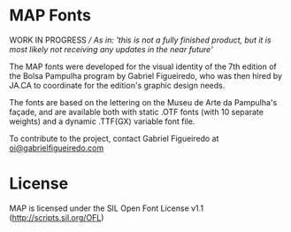 # MAP Fonts
WORK IN PROGRESS
*/ As in: 'this is not a fully finished product, but it is most likely not receiving any updates in the near future'*

The MAP fonts were developed for the visual identity of the 7th edition of the Bolsa Pampulha program by Gabriel Figueiredo, who was then hired by JA.CA to coordinate for the edition's graphic design needs.

The fonts are based on the lettering on the Museu de Arte da Pampulha's façade, and are available both with static .OTF fonts (with 10 separate weights) and a dynamic .TTF(GX) variable font file.

To contribute to the project, contact Gabriel Figueiredo at oi@gabrielfigueiredo.com

# License
MAP is licensed under the SIL Open Font License v1.1 (http://scripts.sil.org/OFL)
